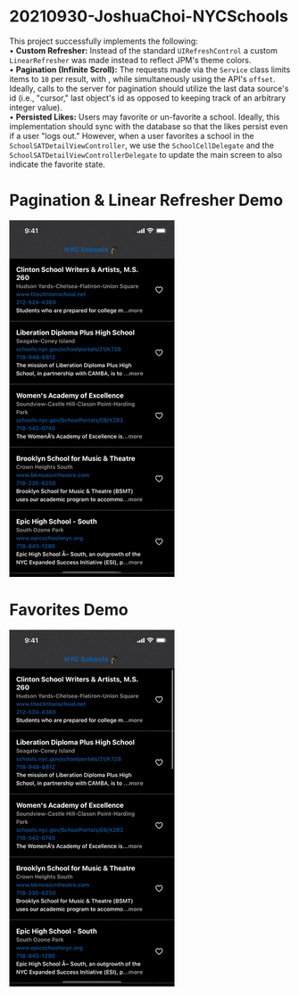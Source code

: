 # 20210930-JoshuaChoi-NYCSchools

This project successfully implements the following:  
• **Custom Refresher:** Instead of the standard ```UIRefreshControl``` a custom ```LinearRefresher``` was made instead to reflect JPM's theme colors.  
• **Pagination (Infinite Scroll):** The requests made via the ```Service``` class limits items to ```10``` per result, with , while simultaneously using the API's ```offset```. Ideally, calls to the server for pagination should utilize the last data source's id (i.e., "cursor," last object's id as opposed to keeping track of an arbitrary integer value).  
• **Persisted Likes:** Users may favorite or un-favorite a school. Ideally, this implementation should sync with the database so that the likes persist even if a user "logs out." However, when a user favorites a school in the ```SchoolSATDetailViewController```, we use the ```SchoolCellDelegate``` and the ```SchoolSATDetailViewControllerDelegate``` to update the main screen to also indicate the favorite state.

# Pagination & Linear Refresher Demo
![Demo-Pagination](Demo-Pagination.gif?raw=true)

# Favorites Demo
![Demo-Favorite](Demo-Favorite.gif?raw=true)

